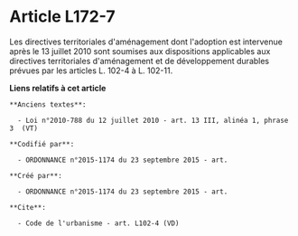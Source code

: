 # Article L172-7

Les directives territoriales d'aménagement dont l'adoption est intervenue après le 13 juillet 2010 sont soumises aux
dispositions applicables aux directives territoriales d'aménagement et de développement durables prévues par les articles L.
102-4 à L. 102-11.

**Liens relatifs à cet article**

	**Anciens textes**:

	  - Loi n°2010-788 du 12 juillet 2010 - art. 13 III, alinéa 1, phrase 3  (VT)

	**Codifié par**:

	  - ORDONNANCE n°2015-1174 du 23 septembre 2015 - art.

	**Créé par**:

	  - ORDONNANCE n°2015-1174 du 23 septembre 2015 - art.

	**Cite**:

	  - Code de l'urbanisme - art. L102-4 (VD)
